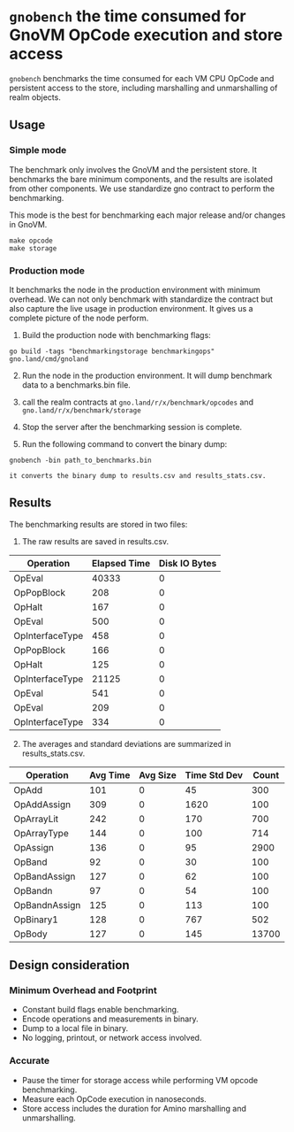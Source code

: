 # `gnobench`  the time consumed for GnoVM OpCode execution and store access

`gnobench` benchmarks the time consumed for each VM CPU OpCode and persistent access to the store, including marshalling and unmarshalling of realm objects.

## Usage

### Simple mode

The benchmark only involves the GnoVM and the persistent store. It benchmarks the bare minimum components, and the results are isolated from other components. We use standardize gno contract to perform the benchmarking.

This mode is the best for benchmarking each major release and/or changes in GnoVM.

    make opcode
    make storage

### Production mode

It benchmarks the node in the production environment with minimum overhead.
We can not only benchmark with standardize the contract but also capture the live usage in production environment.
It gives us a complete picture of the node perform.


  1. Build the production node with benchmarking flags:

  `go build -tags "benchmarkingstorage benchmarkingops" gno.land/cmd/gnoland`

  2. Run the node in the production environment. It will dump benchmark data to a benchmarks.bin file.

  3. call the realm contracts at `gno.land/r/x/benchmark/opcodes` and `gno.land/r/x/benchmark/storage`

  4. Stop the server after the benchmarking session is complete.

  5. Run the following command to convert the binary dump:

  `gnobench -bin path_to_benchmarks.bin`

    it converts the binary dump to results.csv and results_stats.csv.


## Results

The benchmarking results are stored in two files:
  1. The raw results are saved in results.csv.

  | Operation       | Elapsed Time | Disk IO Bytes |
  |-----------------|--------------|---------------|
  | OpEval          | 40333        | 0             |
  | OpPopBlock      | 208          | 0             |
  | OpHalt          | 167          | 0             |
  | OpEval          | 500          | 0             |
  | OpInterfaceType | 458          | 0             |
  | OpPopBlock      | 166          | 0             |
  | OpHalt          | 125          | 0             |
  | OpInterfaceType | 21125        | 0             |
  | OpEval          | 541          | 0             |
  | OpEval          | 209          | 0             |
  | OpInterfaceType | 334          | 0             |



  2. The averages and standard deviations are summarized in results_stats.csv.

  | Operation      | Avg Time | Avg Size | Time Std Dev | Count |
|----------------|----------|----------|--------------|-------|
| OpAdd          | 101      | 0        | 45           | 300   |
| OpAddAssign    | 309      | 0        | 1620         | 100   |
| OpArrayLit     | 242      | 0        | 170          | 700   |
| OpArrayType    | 144      | 0        | 100          | 714   |
| OpAssign       | 136      | 0        | 95           | 2900  |
| OpBand         | 92       | 0        | 30           | 100   |
| OpBandAssign   | 127      | 0        | 62           | 100   |
| OpBandn        | 97       | 0        | 54           | 100   |
| OpBandnAssign  | 125      | 0        | 113          | 100   |
| OpBinary1      | 128      | 0        | 767          | 502   |
| OpBody         | 127      | 0        | 145          | 13700 |

## Design consideration

### Minimum Overhead and Footprint

- Constant build flags enable benchmarking.
- Encode operations and measurements in binary.
- Dump to a local file in binary.
- No logging, printout, or network access involved.

### Accurate

- Pause the timer for storage access while performing VM opcode benchmarking.
- Measure each OpCode execution in nanoseconds.
- Store access includes the duration for Amino marshalling and unmarshalling.
